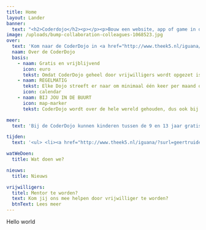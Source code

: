 ```yaml
---
title: Home
layout: Lander
banner:
  text: "<h2>Coderdojo</h2><p></p><p>Bouw een website, app of game in de Coderdojo.</p>"
image: /uploads/bump-collaboration-colleagues-1068523.jpg
over: 
  text: 'Kom naar de CoderDojo in <a href="http://www.theek5.nl/iguana/?surl=Gilze-en-rijen" target="_blank"><span style="color:#ff7320;">bibliotheek Rijen</span></a>, <a href="http://www.theek5.nl/iguana/?surl=geertruidenberg" target="_blank">bibliotheek Raamsdonksveer</a> en in Oosterhout op basisschool <a href="http://www.basisschooldekameleon.nl/" target="_blank"><span style="color:#ff7320;">De Kameleon</span></a> of Kindcentrum <a href="http://ontdekking.net/" target="_blank"><span style="color:#ff7320;">De Ontdekking</span></a>.&nbsp;'
  naam: Over de CoderDojo
  basis:
    - naam: Gratis en vrijblijvend
      icon: euro
      tekst: Omdat CoderDojo geheel door vrijwilligers wordt opgezet is het helemaal gratis en voor iedereen tussen de 7 en 17 jaar toegankelijk!
    - naam: REGELMATIG
      tekst: Elke Dojo streeft er naar om minimaal één keer per maand open te zijn. In sommige gevallen zelfs vaker!
      icon: calendar
    - naam: BIJ JOU IN DE BUURT
      icon: map-marker
      tekst: CoderDojo wordt over de hele wereld gehouden, dus ook bij jou in de buurt. Kun je geen Dojo vinden? Start er zelf één!

meer: 
  text: 'Bij de CoderDojo kunnen kinderen tussen de 9 en 13 jaar gratis leren programmeren. Bouw aan websites of apps en leer hoe je een robot laat doen wat jij wilt! We gaan niet alleen games maken, maar natuurlijk ook games spelen! Kom naar CoderDojo en deel je kennis met de andere kinderen. <strong>Breng je eigen laptop mee (alleen in Rijen en in Raamsdonksveer). </strong>Eventueel hebben we in Raamsdonksveer ook een beperkt aantal laptops ter beschikking voor kinderen die geen laptop hebben). Aan de slag!' 

tijden:
  text: '<ul> <li><a href="http://www.theek5.nl/iguana/?surl=geertruidenberg" target="_blank">Rijen</a><strong>. Alle activiteiten zijn op de woensdagmiddagen (maandelijks van oktober t/m april) </strong>om 13.30 uur (tot 15.30 uur). <a href="https://theek5.lerendoeje.nu/activiteiten/?pi=42&amp;plaats=5" target="_blank"><span style="color:#ff7320;">Aanmelden is nodig</span></a><br> &nbsp;</li> <li><a href="http://www.theek5.nl/iguana/?surl=raamsdonksveer" target="_blank">Raamsdonksveer</a>. <strong>Alle activiteiten zijn op de woensdagmiddagen (maandelijks van oktober t/m april) </strong>om 13.30 uur (tot 15.30 uur). <span style="color:#ff7320;">Aanmelden is nodig</span><br> &nbsp;</li> <li>Basisschool <a href="http://www.basisschooldekameleon.nl/" target="_blank">De Kamelon</a> in Oosterhout.&nbsp;<strong>Alle activiteiten zijn op de woensdagmiddagen (maandelijks van oktober t/m april) </strong>om 15.00 uur (tot 16.30 uur).&nbsp; <span style="color:#ff7320;">Aanmelden is nodig</span><br> &nbsp;</li> <li>asisschool <a href="http://ontdekking.net/" target="_blank">De Ontdekking</a> in Oosterhout<strong>. Alle activiteiten zijn op de woensdagmiddagen (maandelijks van oktober t/m april) </strong>om 15.00 uur (tot 16.30 uur).&nbsp; <span style="color:#ff7320;">Aanmelden is nodig</span></li> </ul>'

watWeDoen:
  title: Wat doen we?

nieuws: 
  title: Nieuws

vrijwilligers: 
  titel: Mentor te worden?
  text: Kom jij ons mee helpen door vrijwilliger te worden? 
  btnText: Lees meer
---
```

Hello world
